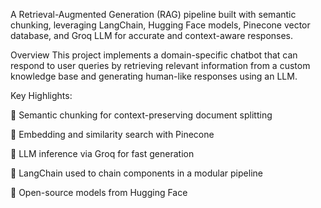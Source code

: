 A Retrieval-Augmented Generation (RAG) pipeline built with semantic chunking, leveraging LangChain, Hugging Face models, Pinecone vector database, and Groq LLM for accurate and 
context-aware responses.

Overview
This project implements a domain-specific chatbot that can respond to user queries by retrieving relevant information from a custom knowledge base and generating human-like responses using an LLM.

Key Highlights:

🔹 Semantic chunking for context-preserving document splitting

🔹 Embedding and similarity search with Pinecone

🔹 LLM inference via Groq for fast generation

🔹 LangChain used to chain components in a modular pipeline

🔹 Open-source models from Hugging Face
